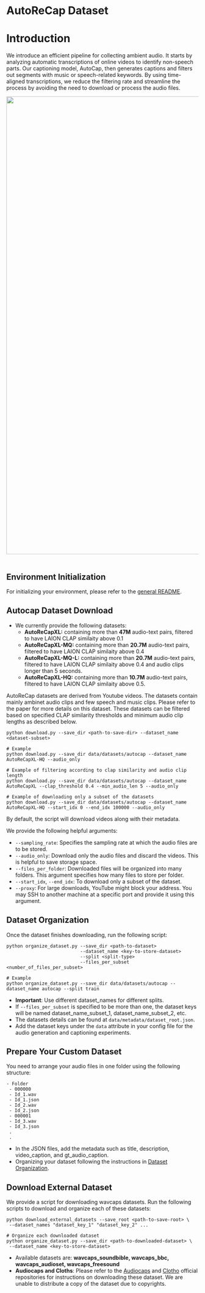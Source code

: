 
# AutoReCap Dataset

# Introduction 
We introduce an efficient pipeline for collecting ambient audio. It starts by analyzing automatic transcriptions of online videos to identify non-speech parts. Our captioning model, AutoCap, then generates captions and filters out segments with music or speech-related keywords. By using time-aligned transcriptions, we reduce the filtering rate and streamline the process by avoiding the need to download or process the audio files.
<br/>

<div align="center">
<img src="../assets/dataset.png" width="1200" />
</div>

<br/>


## Environment Initialization
For initializing your environment, please refer to the [general README](../README.md).

## Autocap Dataset Download
- We currently provide the following datasets:
    <!-- * **autocap_audioset_vggsounds:** containing roughly **445K** audio-text pairs, derived from VGGSounds and a subset of AudioSet. This dataset was not filtered to remove music and speech. -->
    * **AutoReCapXL:** containing more than **47M** audio-text pairs, filtered to have LAION CLAP similaity above 0.1
    * **AutoReCapXL-MQ:** containing more than **20.7M** audio-text pairs, filtered to have LAION CLAP similaity above 0.4
    * **AutoReCapXL-MQ-L:** containing more than **20.7M** audio-text pairs, filtered to have LAION CLAP similaity above 0.4 and audio clips longer than 5 seconds.
    * **AutoReCapXL-HQ:** containing more than **10.7M** audio-text pairs, filtered to have LAION CLAP similaity above 0.5.
    
AutoReCap datasets are derived from Youtube videos. The datasets contain mainly ambinet audio clips and few speech and music clips. Please refer to the paper for more details on this dataset. These datasets can be filtered based on specified CLAP similarity thresholds and minimum audio clip lengths as described below.

```shell
python download.py --save_dir <path-to-save-dir> --dataset_name <dataset-subset>

# Example
python download.py --save_dir data/datasets/autocap --dataset_name AutoReCapXL-HQ --audio_only 

# Example of filtering according to clap similarity and audio clip length
python download.py --save_dir data/datasets/autocap --dataset_name AutoReCapXL --clap_threshold 0.4 --min_audio_len 5 --audio_only 

# Example of downloading only a subset of the datasets
python download.py --save_dir data/datasets/autocap --dataset_name AutoReCapXL-HQ --start_idx 0 --end_idx 100000 --audio_only 
```


By default, the script will download videos along with their metadata.

We provide the following helpful arguments:
- `--sampling_rate`: Specifies the sampling rate at which the audio files are to be stored.
- `--audio_only`: Download only the audio files and discard the videos. This is helpful to save storage space.
- `--files_per_folder`: Downloaded files will be organized into many folders. This argument specifies how many files to store per folder.
- `--start_idx`, `--end_idx`: To download only a subset of the dataset.
- `--proxy`: For large downloads, YouTube might block your address. You may SSH to another machine at a specific port and provide it using this argument.

## Dataset Organization
Once the dataset finishes downloading, run the following script:
```shell
python organize_dataset.py --save_dir <path-to-dataset> 
                           --dataset_name <key-to-store-dataset> 
                           --split <split-type> 
                           --files_per_subset <number_of_files_per_subset>

# Example
python organize_dataset.py --save_dir data/datasets/autocap --dataset_name autocap --split train
```
- **Important**: Use different dataset_names for different splits.
- If `--files_per_subset` is specified to be more than one, the dataset keys will be named dataset_name_subset_1, dataset_name_subset_2, etc.
- The datasets details can be found at `data/metadata/dataset_root.json`.
- Add the dataset keys under the `data` attribute in your config file for the audio generation and captioning experiments.

## Prepare Your Custom Dataset
You need to arrange your audio files in one folder using the following structure:
```
- Folder
 - 000000
 - Id_1.wav
 - Id_1.json
 - Id_2.wav
 - Id_2.json
 - 000001
 - Id_3.wav
 - Id_3.json
 .
 .
```
- In the JSON files, add the metadata such as title, description, video_caption, and gt_audio_caption.
- Organizing your dataset following the instructions in [Dataset Organization](#dataset-organization).

## Download External Dataset
We provide a script for downloading wavcaps datasets. Run the following scripts to download and organize each of these datasets:

```shell
python download_external_datasets --save_root <path-to-save-root> \
 --dataset_names "dataset_key_1" "dataset_key_2" ...

# Organize each downloaded dataset
python organize_dataset.py --save_dir <path-to-downloaded-dataset> \
 --dataset_name <key-to-store-dataset> 
```
- Available datasets are: **wavcaps_soundbible, wavcaps_bbc, wavcaps_audioset, wavcaps_freesound**
- **Audiocaps and Cloths**: Please refer to the [Audiocaps](https://github.com/cdjkim/audiocaps) and [Clotho](https://zenodo.org/records/3490684) official repositories for instructions on downloading these dataset. We are unable to distribute a copy of the dataset due to copyrights.